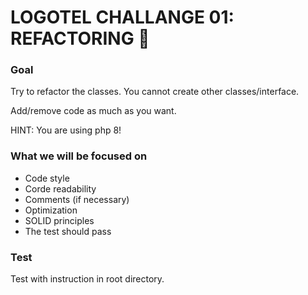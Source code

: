 # LOGOTEL CHALLANGE 01: REFACTORING 🔨

### Goal

Try to refactor the classes.
You cannot create other classes/interface.

Add/remove code as much as you want.

HINT:
You are using php 8!

### What we will be focused on

- Code style
- Corde readability
- Comments (if necessary)
- Optimization
- SOLID principles
- The test should pass

### Test

Test with instruction in root directory.
